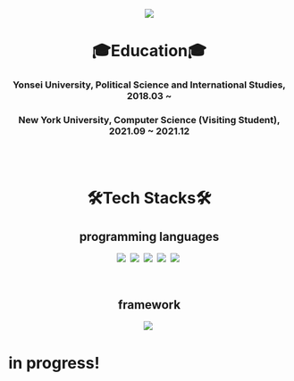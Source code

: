 <p align = 'center'>
<img src="https://capsule-render.vercel.app/api?type=transparent&color=auto&height=300&section=header&text=Hyunbin%20Jin&fontSize=90"/></p>
<h1 align = 'center'> 🎓Education🎓 </h1>
<h3 align = 'center'> Yonsei University, Political Science and International Studies, 2018.03 ~ </h3>
<h3 align = 'center'> New York University, Computer Science (Visiting Student), 2021.09 ~ 2021.12 </h3>
<br>
<br>
<h1 align = 'center'> 🛠Tech Stacks🛠 </h1>
<h2 align = 'center'> programming languages </h2>
<p align="center">
  <img src="https://img.shields.io/badge/Python-3766AB?style=flat-square&logo=Python&logoColor=white"/></a>&nbsp 
  <img src="https://img.shields.io/badge/R-276DC3?style=flat-square&logo=R&logoColor=white"/></a>&nbsp 
  <img src="https://img.shields.io/badge/-HTML5-%23E44D27?style=flat-square&logo=html5&logoColor=white"/></a>&nbsp 
  <img src="https://img.shields.io/badge/CSS-1572B6?style=flat-square&logo=css3&logoColor=white"/></a>&nbsp 
  <img src="https://img.shields.io/badge/Javascript-F7DF1E?style=flat-square&logo=javascript&logoColor=white"/></a>&nbsp 
</p>
<br>
<h2 align = 'center'> framework </h2>
<p align="center">
  <img src="https://img.shields.io/badge/PyTorch-EE4C2C?style=flat-square&logo=pytorch&logoColor=white"/></a>&nbsp 
</p>


# in progress!


